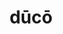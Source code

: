 ---
title: dūcō
meaning: to lead
ch: [seven, ten, mt, mt5thru7, f1, f, ss, ss4, 7r, nineteen]
pos: verb
inf: dūcere
secondppstem: dūc
infend: ere
thirdpp: dūxī
fourthpp: ductus
conjugation: third
derivatives: productive, conducive, conductor, induce
laudio: ../assets/audio/duco-laudio.mp3
six: y
---